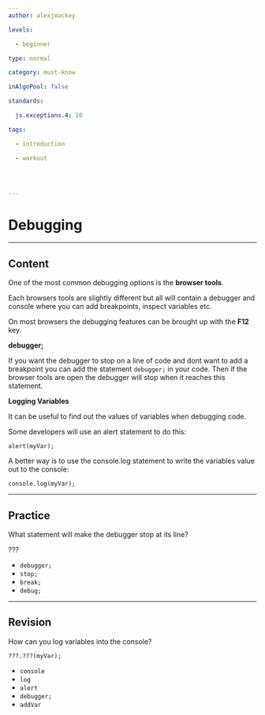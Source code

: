 ```yaml
---
author: alexjmackey

levels:

  - beginner

type: normal

category: must-know

inAlgoPool: false

standards:

  js.exceptions.4: 10

tags:

  - introduction

  - workout




---
```


# Debugging

---
## Content

One of the most common debugging options is the **browser tools**. 

Each browsers tools are slightly different but all will contain a debugger and console where you can add breakpoints, inspect variables etc.

On most browsers the debugging features can be brought up with the **F12** key. 

**debugger;**

If you want the debugger to stop on a line of code and dont want to add a breakpoint you can add the statement ```debugger;``` in your code. Then if the browser tools are open the debugger will stop when it reaches this statement.

**Logging Variables**

It can be useful to find out the values of variables when debugging code. 

Some developers will use an alert statement to do this:
```
alert(myVar);
```
A better way is to use the console.log statement to write the variables value out to the console:
```
console.log(myVar); 
```

---
## Practice

What statement will make the debugger stop at its line?

???


* `debugger;`
* `stop;`
* `break;`
* `debug;`

---
## Revision

How can you log variables into the console?

```
???.???(myVar);
```

* `console`
* `log`
* `alert`
* `debugger;`
* `addVar`

